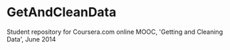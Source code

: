 GetAndCleanData
===============

Student repository for Coursera.com online MOOC, 'Getting and Cleaning Data', June 2014
